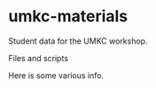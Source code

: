 umkc-materials
==============

Student data for the UMKC workshop.

Files and scripts

Here is some various info.
